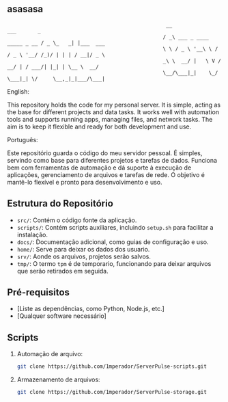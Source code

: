 

## asasasa



                                                        __                           ___       _          
                                                       / _\ ___ _ ____   _____ _ __ / _ \_   _| |___  ___ 
                                                       \ \ / _ \ '__\ \ / / _ \ '__/ /_)/ | | | / __|/ _ \
                                                       _\ \  __/ |   \ V /  __/ | / ___/| |_| | \__ \  __/
                                                       \__/\___|_|    \_/ \___|_| \/     \__,_|_|___/\___|
                                                   

 
English:

This repository holds the code for my personal server. It is simple, acting as the base for different projects and data tasks. It works well with automation tools and supports running apps, managing files, and network tasks. The aim is to keep it flexible and ready for both development and use.

Português:

Este repositório guarda o código do meu servidor pessoal. É simples, servindo como base para diferentes projetos e tarefas de dados. Funciona bem com ferramentas de automação e dá suporte à execução de aplicações, gerenciamento de arquivos e tarefas de rede. O objetivo é mantê-lo flexível e pronto para desenvolvimento e uso.

## Estrutura do Repositório
- `src/`: Contém o código fonte da aplicação.
- `scripts/`: Contém scripts auxiliares, incluindo `setup.sh` para facilitar a instalação.
- `docs/`: Documentação adicional, como guias de configuração e uso.
- `home/`: Serve para deixar os dados dos usuario.
- `srv/`: Aonde os arquivos, projetos serão salvos.
- `tmp/`: O termo `tpm` é de temporario, funcionando para deixar arquivos que serão retirados em seguida.

## Pré-requisitos
- [Liste as dependências, como Python, Node.js, etc.]
- [Qualquer software necessário]

## Scripts

1. Automação de arquivo:
   ```bash
   git clone https://github.com/1mperador/ServerPulse-scripts.git
   ```
2. Armazenamento de arquivos:
   ```bash
   git clone https://github.com/1mperador/ServerPulse-storage.git
   ```
